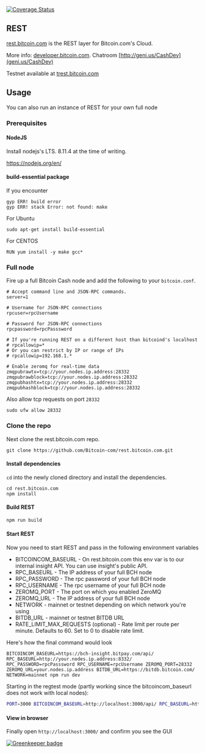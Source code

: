 [![Coverage Status](https://coveralls.io/repos/github/Bitcoin-com/rest.bitcoin.com/badge.svg?branch=ct-coveralls)](https://coveralls.io/github/Bitcoin-com/rest.bitcoin.com?branch=ct-coveralls)

## REST

[rest.bitcoin.com](https://rest.bitcoin.com) is the REST layer for Bitcoin.com's Cloud.

More info: [developer.bitcoin.com](https://developer.bitcoin.com). Chatroom [http://geni.us/CashDev](geni.us/CashDev)

Testnet available at [trest.bitcoin.com](https://trest.bitcoin.com)

## Usage

You can also run an instance of REST for your own full node

### Prerequisites

#### NodeJS

Install nodejs's LTS. 8.11.4 at the time of writing.

https://nodejs.org/en/

#### build-essential package

If you encounter

```
gyp ERR! build error
gyp ERR! stack Error: not found: make
```

For Ubuntu

```
sudo apt-get install build-essential
```

For CENTOS

```
RUN yum install -y make gcc*
```

### Full node

Fire up a full Bitcoin Cash node and add the following to your `bitcoin.conf`.

```
# Accept command line and JSON-RPC commands.
server=1

# Username for JSON-RPC connections
rpcuser=rpcUsername

# Password for JSON-RPC connections
rpcpassword=rpcPasssword

# If you're running REST on a different host than bitcoind's localhost
# rpcallowip=*
# Or you can restrict by IP or range of IPs
# rpcallowip=192.168.1.*

# Enable zeromq for real-time data
zmqpubrawtx=tcp://your.nodes.ip.address:28332
zmqpubrawblock=tcp://your.nodes.ip.address:28332
zmqpubhashtx=tcp://your.nodes.ip.address:28332
zmqpubhashblock=tcp://your.nodes.ip.address:28332
```

Also allow tcp requests on port `28332`

```
sudo ufw allow 28332
```

### Clone the repo

Next clone the rest.bitcoin.com repo.

```
git clone https://github.com/Bitcoin-com/rest.bitcoin.com.git
```

#### Install dependencies

`cd` into the newly cloned directory and install the dependencies.

```
cd rest.bitcoin.com
npm install
```

#### Build REST

```bash
npm run build
```

#### Start REST

Now you need to start REST and pass in the following environment variables

- BITCOINCOM_BASEURL - On rest.bitcoin.com this env var is to our internal insight API. You can use insight's public API.
- RPC_BASEURL - The IP address of your full BCH node
- RPC_PASSWORD - The rpc password of your full BCH node
- RPC_USERNAME - The rpc username of your full BCH node
- ZEROMQ_PORT - The port on which you enabled ZeroMQ
- ZEROMQ_URL - The IP address of your full BCH node
- NETWORK - mainnet or testnet depending on which network you're using
- BITDB_URL - mainnet or testnet BITDB URL
- RATE_LIMIT_MAX_REQUESTS (optional) - Rate limit per route per minute. Defaults to 60. Set to 0 to disable rate limit.

Here's how the final command would look

```
BITCOINCOM_BASEURL=https://bch-insight.bitpay.com/api/ RPC_BASEURL=http://your.nodes.ip.address:8332/ RPC_PASSWORD=rpcPasssword RPC_USERNAME=rpcUsername ZEROMQ_PORT=28332 ZEROMQ_URL=your.nodes.ip.address BITDB_URL=https://bitdb.bitcoin.com/ NETWORK=mainnet npm run dev
```

Starting in the regtest mode (partly working since the bitcoincom_baseurl does not work with local nodes):

```bash
PORT=3000 BITCOINCOM_BASEURL=http://localhost:3000/api/ RPC_BASEURL=http://localhost:18332/ RPC_PASSWORD=regtest RPC_USERNAME=regtest ZEROMQ_PORT=0 ZEROMQ_URL=0 NETWORK=local npm start
```

#### View in browser

Finally open `http://localhost:3000/` and confirm you see the GUI

[![Greenkeeper badge](https://badges.greenkeeper.io/Bitcoin.com/rest.bitcoin.com.svg)](https://greenkeeper.io/)
